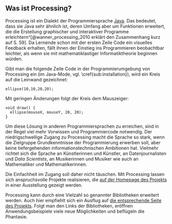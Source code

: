 ## Was ist Processing?

Processing ist ein Dialekt der Programmiersprache [Java](https://de.wikipedia.org/wiki/Java_%28Programmiersprache%29). Das bedeutet, dass sie Java sehr ähnlich ist, deren Umfang aber um Funktionen erweitert, die die Erstellung graphischer und interaktiver Programme erleichtern^[@wanner_processing_2010 erklärt den Zusammenhang kurz auf S. 59]. Da Lernende schon mit der ersten Zeile Code ein visuelles Feedback erhalten, fällt ihnen der Einstieg ins Programmieren beobachtbar leichter, als wenn sie mit mathematiklastiger Informatiktheorie beginnen würden.

Gibt man die folgende Zeile Code in der Programmierumgebung von Processing ein (im Java-Mode, vgl. \cref{sub:installation}), wird ein Kreis auf die Leinwand gezeichnet:

~~~ {caption="Eine Ellipse (Java-Mode)" .java}
ellipse(10,10,20,20);
~~~

Mit geringen Änderungen folgt der Kreis dem Mauszeiger:

~~~ {caption="Der Kreis folgt dem Mauszeiger (Java-Mode)" .java}
void draw() {
  ellipse(mouseX, mouseY, 20, 20);  
}
~~~

Um diese Lösung in anderen Programmiersprachen zu erreichen, sind in der Regel viel mehr Vorwissen und Programmiercode notwendig. Der niedrigschwellige Zugang zu Processing macht die Sprache so stark, wenn die Zielgruppe Grundkenntnisse der Programmierung erwerben soll, aber keine tiefergehenden informationstechnischen Ambitionen hat. Vielmehr richtet sich die Sprache an Künstlerinnen und Künstler, an Datenjournalisten und *Data Scientists*, an Musikerinnen und Musiker wie auch an Mathematiker und Mathematikerinnen.

Die Einfachheit im Zugang soll daher nicht täuschen. Mit Processing lassen sich anspruchsvolle Projekte realisieren, die [auf der Homepage des Projekts](https://processing.org/exhibition/) in einer Ausstellung gezeigt werden.

Processing kann durch eine Vielzahl so genannter Bibliotheken erweitert werden. Auch hier empfiehlt sich ein Ausflug auf [die entsprechende Seite des Projekts](https://processing.org/reference/libraries/). Folgt man den Links der Bibliotheken, eröffnen Anwendungsbeispiele viele neue Möglichkeiten und beflügeln die Phantasie.
